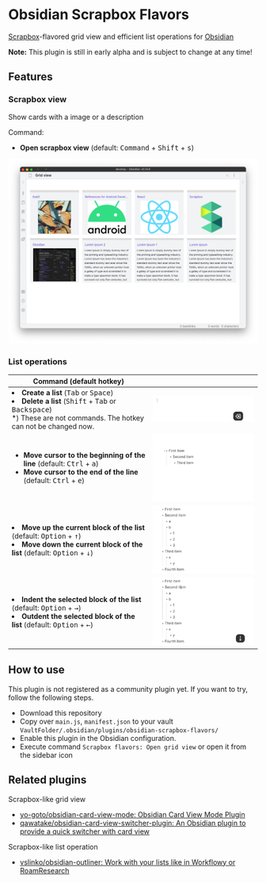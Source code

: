# Obsidian Scrapbox Flavors

[Scrapbox](https://scrapbox.io/product)-flavored grid view and efficient list operations for [Obsidian](https://obsidian.md)

**Note:** This plugin is still in early alpha and is subject to change at any time!

## Features

### Scrapbox view

Show cards with a image or a description

Command:

-   **Open scrapbox view** (default: <kbd>Command</kbd> + <kbd>Shift</kbd> + <kbd>s</kbd>)

<img src="./docs/scrapbox-view.png" width="600px" />

### List operations

<table>
<thead>
<tr>
<th>Command (default hotkey)</th>
<th></th>
</tr>
</thead>
<tr>

<tr>
<td>
<li><b>Create a list</b> (<kbd>Tab</kbd> or <kbd>Space</kbd>)</li>
<li><b>Delete a list</b> (<kbd>Shift</kbd> + <kbd>Tab</kbd> or <kbd>Backspace</kbd>)</li>
*) These are not commands. The hotkey can not be changed now.
</td>
<td>
<img src="./docs/create-delete.gif" width="400px" />
</td>
</tr>

<td>
<ul>
<li><b>Move cursor to the beginning of the line</b> (default: <kbd>Ctrl</kbd> + <kbd>a</kbd>)</li>
<li><b>Move cursor to the end of the line</b> (default: <kbd>Ctrl</kbd> + <kbd>e</kbd>)</li>
</ul>
</td>
<td>
<img src="./docs/move-cursor.gif" width="400px" />
</td>

</tr>
<tr>
<td>
<li><b>Move up the current block of the list</b> (default: <kbd>Option</kbd> + <kbd>↑</kbd>)</li>
<li><b>Move down the current block of the list</b> (default: <kbd>Option</kbd> + <kbd>↓</kbd>)</li>
</td>
<td>
<img src="./docs/move-up-down.gif" width="400px" />
</td>
</tr>

<tr>
<td>
<li><b>Indent the selected block of the list</b> (default: <kbd>Option</kbd> + <kbd>→</kbd>)</li>
<li><b>Outdent the selected block of the list</b> (default: <kbd>Option</kbd> + <kbd>←</kbd>)</li>
</td>
<td>
<img src="./docs/indent-outdent.gif" width="400px" />
</td>
</tr>
</table>

## How to use

This plugin is not registered as a community plugin yet.
If you want to try, follow the following steps.

-   Download this repository
-   Copy over `main.js`, `manifest.json` to your vault `VaultFolder/.obsidian/plugins/obsidian-scrapbox-flavors/`
-   Enable this plugin in the Obsidian configuration.
-   Execute command `Scrapbox flavors: Open grid view` or open it from the sidebar icon

## Related plugins

Scrapbox-like grid view

-   [yo-goto/obsidian-card-view-mode: Obsidian Card View Mode Plugin](https://github.com/yo-goto/obsidian-card-view-mode)
-   [qawatake/obsidian-card-view-switcher-plugin: An Obsidian plugin to provide a quick switcher with card view](https://github.com/qawatake/obsidian-card-view-switcher-plugin)

Scrapbox-like list operation

-   [vslinko/obsidian-outliner: Work with your lists like in Workflowy or RoamResearch](https://github.com/vslinko/obsidian-outliner)
